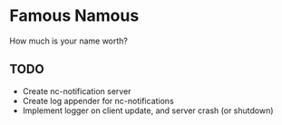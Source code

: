 Famous Namous
=============
How much is your name worth?

TODO
----

* Create nc-notification server
* Create log appender for nc-notifications
* Implement logger on client update, and server crash (or shutdown)